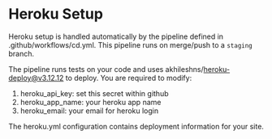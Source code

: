 # Heroku Setup
Heroku setup is handled automatically by the pipeline defined in .github/workflows/cd.yml.
This pipeline runs on merge/push to a `staging` branch.

The pipeline runs tests on your code and uses akhileshns/heroku-deploy@v3.12.12 to deploy.
You are required to modify:
1. heroku_api_key: set this secret within github
2. heroku_app_name: your heroku app name
3. heroku_email: your email for heroku login

The heroku.yml configuration contains deployment information for your site.